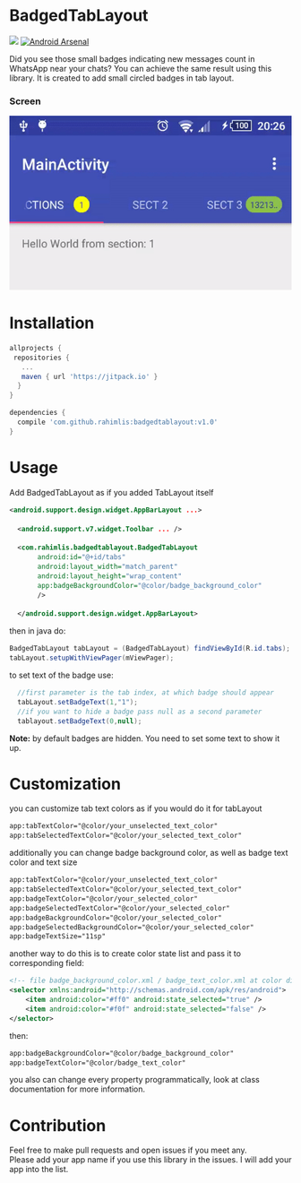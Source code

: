 # BadgedTabLayout
[![](https://jitpack.io/v/rahimlis/badgedtablayout.svg)](https://jitpack.io/#rahimlis/badgedtablayout)
[![Android Arsenal](https://img.shields.io/badge/Android%20Arsenal-BadgedTabLayout-brightgreen.svg?style=plastic)](https://android-arsenal.com/details/1/6087)

Did you see those small badges indicating new messages count in WhatsApp near your chats? 
You can achieve the same result using this library. It is created to add small circled badges in tab layout.
### Screen
![alt text](working.gif)
# Installation
```groovy
allprojects {
 repositories {
   ...
   maven { url 'https://jitpack.io' }
  }
}
```

```groovy
dependencies {
  compile 'com.github.rahimlis:badgedtablayout:v1.0'
}
```

# Usage
Add BadgedTabLayout as if you added TabLayout itself
```xml 
<android.support.design.widget.AppBarLayout ...>
  
  <android.support.v7.widget.Toolbar ... />
    
  <com.rahimlis.badgedtablayout.BadgedTabLayout
       android:id="@+id/tabs"
       android:layout_width="match_parent"
       android:layout_height="wrap_content"
       app:badgeBackgroundColor="@color/badge_background_color"
       />

  </android.support.design.widget.AppBarLayout>
```
then in java do:

```java
BadgedTabLayout tabLayout = (BadgedTabLayout) findViewById(R.id.tabs);
tabLayout.setupWithViewPager(mViewPager);
```
to set text of the badge use:
```java
  //first parameter is the tab index, at which badge should appear
  tabLayout.setBadgeText(1,"1");
  //if you want to hide a badge pass null as a second parameter
  tablayout.setBadgeText(0,null);
```
**Note:** by default badges are hidden. You need to set some text to show it up.

# Customization
you can customize tab text colors as if you would do it for tabLayout
```xml
app:tabTextColor="@color/your_unselected_text_color"
app:tabSelectedTextColor="@color/your_selected_text_color"
```
additionally you can change badge background color, as well as badge text color and text size
```xml
app:tabTextColor="@color/your_unselected_text_color"
app:tabSelectedTextColor="@color/your_selected_text_color"
app:badgeTextColor="@color/your_selected_color"
app:badgeSelectedTextColor="@color/your_selected_color"
app:badgeBackgroundColor="@color/your_selected_color"
app:badgeSelectedBackgroundColor="@color/your_selected_color"
app:badgeTextSize="11sp"
```
another way to do this is to create color state list and pass it to corresponding field:
```xml
<!-- file badge_background_color.xml / badge_text_color.xml at color directory -->
<selector xmlns:android="http://schemas.android.com/apk/res/android">
    <item android:color="#ff0" android:state_selected="true" />
    <item android:color="#f0f" android:state_selected="false" />
</selector>
```
then:
```xml
app:badgeBackgroundColor="@color/badge_background_color"
app:badgeTextColor="@color/badge_text_color"
```
you also can change every property programmatically, look at class documentation for more information.
# Contribution
Feel free to make pull requests and open issues if you meet any.   
Please add your app name if you use this library in the issues. I will add your app into the list. 

